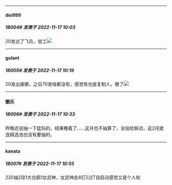 

*****

####  dio999  
##### 18004#       发表于 2022-11-17 10:03

20发出了飞兵，收工<img src="https://static.saraba1st.com/image/smiley/face2017/067.png" referrerpolicy="no-referrer">



*****

####  gulant  
##### 18005#       发表于 2022-11-17 10:19

20发出康娜，之后70发啥都没有，感觉有也是复制人，撤了<img src="https://static.saraba1st.com/image/smiley/face2017/126.png" referrerpolicy="no-referrer">



*****

####  酷乐  
##### 18006#       发表于 2022-11-17 10:33

昨晚还说抽一下猛犸的，结果睡着了……这月也不抽算了，全投给联动，这2月就连精选池也没有要抽的。



*****

####  kanata  
##### 18007#       发表于 2022-11-17 10:55

220抽2琼1大白鹅1女武神，女武神走8打2过T自启动感觉又是个人权

